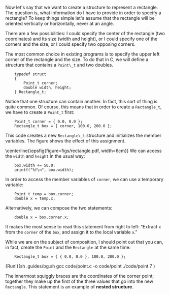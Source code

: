 Now let's say that we want to create a structure to represent a rectangle.  The question is, what information do I have to provide in order to specify a rectangle?  To keep things simple let's assume that the rectangle will be oriented vertically or horizontally, never at an angle.

There are a few possibilities: I could specify the center of the rectangle (two coordinates) and its size (width and height), or I could specify one of the corners and the size, or I could specify two opposing corners.

The most common choice in existing programs is to specify the upper left corner of the rectangle and the size.  To do that in C, we will define a structure that contains a `Point\_t` and two doubles.

```code
    typedef struct 
    {
        Point_t corner;
        double width, height;
    } Rectangle_t;  
```
Notice that one structure can contain another.  In fact, this sort of thing is quite common.  Of course, this means that in order to create a `Rectangle_t`, we have to create a `Point_t` first:

```code
    Point_t corner = { 0.0, 0.0 };
    Rectangle_t box = { corner, 100.0, 200.0 };
```
This code creates a new `Rectangle\_t` structure and initializes the member variables.  The figure shows the effect of this assignment.

\centerline{\epsfig{figure=figs/rectangle.pdf, width=6cm}} We can access the `width` and `height` in the usual way:

```code
    box.width += 50.0;
    printf("%f\n", box.width);
```
In order to access the member variables of `corner`, we can use a temporary variable:

```code
    Point_t temp = box.corner;
    double x = temp.x;
```
Alternatively, we can compose the two statements:


```code
    double x = box.corner.x;
```
It makes the most sense to read this statement from right to left: “Extract `x` from the `corner` of the `box`, and assign it to the local variable `x`.”

While we are on the subject of composition, I should point out that you can, in fact, create the `Point` and the `Rectangle` at the same time:

```code
    Rectangle_t box = { { 0.0, 0.0 }, 100.0, 200.0 };
```
{Run!}(sh .guides/bg.sh gcc code/point.c -o code/point ./code/point 7 )

The innermost squiggly braces are the coordinates of the corner point; together they make up the first of the three values that go into the new `Rectangle`.  This statement is an example of **nested structure**.